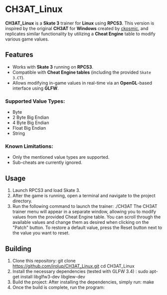 # CH3AT_Linux

**CH3AT_Linux** is a **Skate 3** trainer for **Linux** using **RPCS3**. This version is inspired by the original **CH3AT** for **Windows** created by [ckosmic](https://github.com/ckosmic/CH3AT), and replicates similar functionality by utilizing a **Cheat Engine** table to modify various game values.

## Features

- Works with **Skate 3** running on **RPCS3**.
- Compatible with **Cheat Engine tables** (including the provided `Skate 3.CT`).
- Allows modifying in-game values in real-time via an **OpenGL**-based interface using **GLFW**.

### Supported Value Types:
- Byte
- 2 Byte Big Endian
- 4 Byte Big Endian
- Float Big Endian
- String

### Known Limitations:
- Only the mentioned value types are supported.
- Sub-cheats are currently ignored.

## Usage
1. Launch RPCS3 and load Skate 3.
2. After the game is running, open a terminal and navigate to the project directory.
3. Run the following command to launch the trainer:
 ./CH3AT
  The CH3AT trainer menu will appear in a separate window, allowing you to modify values from the provided Cheat Engine table.
  You can scroll through the available values and change them as desired when clicking on the "Patch" button.
  To restore a default value, press the Reset button next to the value you want to reset.

## Building

1. Clone this repository:
   git clone https://github.com/irolup/CH3AT_Linux.git
   cd CH3AT_Linux
2. Install the necessary dependencies (tested with GLFW 3.4) :
   sudo apt-get install libglfw3-dev libglew-dev
4. Build the project: After installing the dependencies, simply run:
   make
5. Once the build is complete, run the program:
